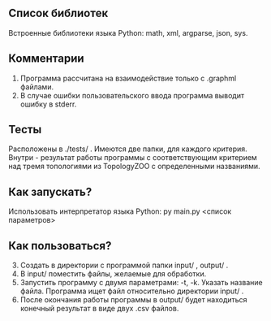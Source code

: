 
## Список библиотек
Встроенные библиотеки языка Python: math, xml, argparse, json, sys.

## Комментарии
1) Программа рассчитана на взаимодействие только с .graphml файлами.
2) В случае ошибки пользовательского ввода программа выводит ошибку в stderr.

## Тесты
Расположены в ./tests/ . Имеются две папки, для каждого критерия. Внутри - результат работы программы с соответствующим
критерием над тремя топологиями из TopologyZOO с определенными названиями.

## Как запускать?
Использовать интерпретатор языка Python:
py main.py <список параметров>

## Как пользоваться?
3) Создать в директории с программой папки input/ , output/ .
4) В input/ поместить файлы, желаемые для обработки.
5) Запустить программу с двумя параметрами: -t, -k. Указать название файла. Программа ищет файл относительно директории input/ .
6) После окончания работы программы в output/ будет находиться конечный результат в виде двух .csv файлов.
